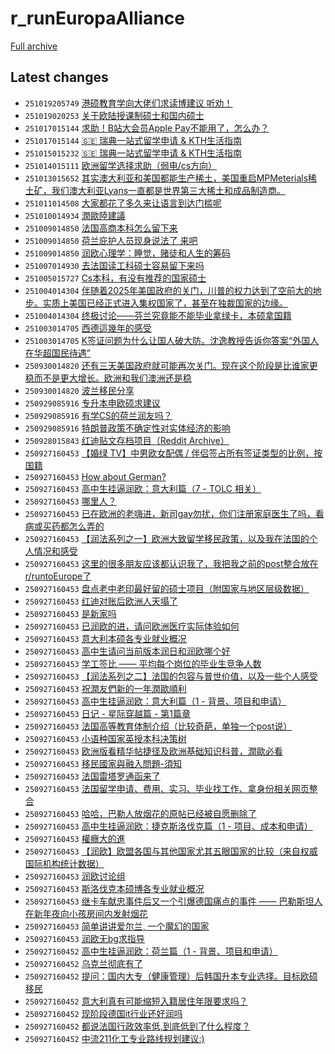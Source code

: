 # r_runEuropaAlliance

[Full archive](archive.md)

## Latest changes

- `251019205749` [港硕教育学向大佬们求读博建议 听劝！](../posts/r_runEuropaAlliance/251019114226_1oanipf.md)
- `251019020253` [关于欧陆授课制硕士和国内硕士](../posts/r_runEuropaAlliance/251018134109_1o9w4sk.md)
- `251017015144` [求助！B站大会员Apple Pay不能用了，怎么办？](../posts/r_runEuropaAlliance/251016204217_1o8hom8.md)
- `251017015144` [🇸🇪 瑞典一站式留学申请 & KTH生活指南](../posts/r_runEuropaAlliance/251015004633_1o6x069.md)
- `251015015232` [🇸🇪 瑞典一站式留学申请 & KTH生活指南](../posts/r_runEuropaAlliance/251015004633_1o6x069.md)
- `251014015111` [欧洲留学选择求助（弱电/cs方向）](../posts/r_runEuropaAlliance/251013070615_1o5cute.md)
- `251013015652` [其实澳大利亚和美国都能生产稀土，美国重启MPMeterials稀土矿，我们澳大利亚Lyans一直都是世界第三大稀土和成品制造商。](../posts/r_runEuropaAlliance/251012230434_1o53l0k.md)
- `251011014508` [大家都花了多久来让语言到达门槛呢](../posts/r_runEuropaAlliance/251010143621_1o32n0r.md)
- `251010014934` [潤歐陸建議](../posts/r_runEuropaAlliance/251009151721_1o28p7d.md)
- `251009014850` [法国高商本科怎么留下来](../posts/r_runEuropaAlliance/251008181902_1o1idmz.md)
- `251009014850` [荷兰庇护人员现身说法了 来吧](../posts/r_runEuropaAlliance/251005084256_1nyj0el.md)
- `251009014850` [润欧心理学：睡觉，赌徒和人生的筹码](../posts/r_runEuropaAlliance/251005213258_1nz0std.md)
- `251007014930` [去法国读工科硕士容易留下来吗](../posts/r_runEuropaAlliance/251006103328_1nzffeb.md)
- `251005015727` [Cs本科，有没有推荐的国家硕士](../posts/r_runEuropaAlliance/251004133253_1nxu4bu.md)
- `251004014304` [伴随着2025年美国政府的关门，川普的权力达到了空前大的地步。实质上美国已经正式进入集权国家了，甚至在独裁国家的边缘。](../posts/r_runEuropaAlliance/251003034737_1nwouj5.md)
- `251004014304` [终极讨论——芬兰究竟能不能毕业拿绿卡，本硕拿国籍](../posts/r_runEuropaAlliance/251003175824_1nx6bgu.md)
- `251003014705` [西德這幾年的感受](../posts/r_runEuropaAlliance/251002220459_1nwhjyd.md)
- `251003014705` [K签证问题为什么让国人破大防。沈逸教授告诉你答案“外国人在华超国民待遇”](../posts/r_runEuropaAlliance/251002171550_1nw9tie.md)
- `250930014820` [还有三天美国政府就可能再次关门。现在这个阶段是比谁家更稳而不是更大增长。欧洲和我们澳洲还是稳](../posts/r_runEuropaAlliance/250929101822_1nte9as.md)
- `250930014820` [波兰移民分享](../posts/r_runEuropaAlliance/250929182436_1ntpsee.md)
- `250929085916` [专升本申欧硕求建议](../posts/r_runEuropaAlliance/250915021537_1nh9s1u.md)
- `250929085916` [有学CS的荷兰润友吗？](../posts/r_runEuropaAlliance/250929081314_1ntcdy7.md)
- `250929085916` [特朗普政策不确定性对实体经济的影响](../posts/r_runEuropaAlliance/250929051929_1nt9pp8.md)
- `250928015843` [红迪贴文存档项目（Reddit Archive）](../posts/r_runEuropaAlliance/250927164319_1nrzwoq.md)
- `250927160453` [【婚绿 TV】中男欧女配偶 / 伴侣签占所有签证类型的比例，按国籍](../posts/r_runEuropaAlliance/241220215419_1hiussp.md)
- `250927160453` [How about German? ](../posts/r_runEuropaAlliance/241212081410_1hcghat.md)
- `250927160453` [高中生挂逼润欧：意大利篇（7 - TOLC 相关）](../posts/r_runEuropaAlliance/250125160145_1i9q28w.md)
- `250927160453` [哪里人？](../posts/r_runEuropaAlliance/250125053756_1i9g71k.md)
- `250927160453` [已在欧洲的老嗨进，新司gay勿扰，你们注册家庭医生了吗，看病或买药都怎么弄的](../posts/r_runEuropaAlliance/250201080615_1if1oyw.md)
- `250927160453` [【润法系列之一】欧洲大致留学移民政策，以及我在法国的个人情况和感受](../posts/r_runEuropaAlliance/241214212447_1hecwmh.md)
- `250927160453` [这里的很多朋友应该都认识我了，我把我之前的post整合放在r/runtoEurope了](../posts/r_runEuropaAlliance/241214145710_1he4l6v.md)
- `250927160453` [盘点老中老印最好留的硕士项目（附国家与地区层级数据）](../posts/r_runEuropaAlliance/241211061800_1hbn8wz.md)
- `250927160453` [红迪对账后欧洲人天塌了](../posts/r_runEuropaAlliance/250118153514_1i4a15x.md)
- `250927160453` [是新家吗](../posts/r_runEuropaAlliance/241212072621_1hcfub9.md)
- `250927160453` [已润欧的进，请问欧洲医疗实际体验如何](../posts/r_runEuropaAlliance/250201140547_1if70aa.md)
- `250927160453` [意大利本硕各专业就业概况](../posts/r_runEuropaAlliance/241211061849_1hbn9ck.md)
- `250927160453` [高中生请问当前版本润日和润欧哪个好](../posts/r_runEuropaAlliance/250131141249_1iefo6q.md)
- `250927160453` [学工签比 —— 平均每个岗位的毕业生竞争人数](../posts/r_runEuropaAlliance/250113200942_1i0na1g.md)
- `250927160453` [【润法系列之二】法国的包容与普世价值，以及一些个人感受](../posts/r_runEuropaAlliance/241214212457_1hecwqs.md)
- `250927160453` [祝潤友們新的一年潤歐順利](../posts/r_runEuropaAlliance/241231234227_1hqqy2s.md)
- `250927160453` [高中生挂逼润欧：意大利篇（1 - 背景、项目和申请）](../posts/r_runEuropaAlliance/241211061843_1hbn9at.md)
- `250927160453` [日记 - 星际穿越篇 - 第1篇章](../posts/r_runEuropaAlliance/241211062119_1hbnaom.md)
- `250927160453` [法国高等教育体制介绍（比较奇葩，单独一个post说）](../posts/r_runEuropaAlliance/241211061745_1hbn8sc.md)
- `250927160453` [小语种国家英授本科决策树](../posts/r_runEuropaAlliance/250209033636_1il5pzk.md)
- `250927160453` [欧洲版看精华帖捷径及欧洲基础知识科普，潤歐必看](../posts/r_runEuropaAlliance/241217184303_1hghkle.md)
- `250927160453` [移民國家與融入問題-須知](../posts/r_runEuropaAlliance/241215064632_1hemz5m.md)
- `250927160453` [法国雷塔罗通函来了](../posts/r_runEuropaAlliance/250128134432_1ic1uwr.md)
- `250927160453` [法国留学申请、费用、实习、毕业找工作、拿身份相关网页整合](../posts/r_runEuropaAlliance/241211061916_1hbn9lk.md)
- `250927160453` [哈哈，巴勒人放烟花的原帖已经被自愿删除了](../posts/r_runEuropaAlliance/250106153610_1hv1qxo.md)
- `250927160453` [高中生挂逼润欧：捷克斯洛伐克篇（1 - 项目、成本和申请）](../posts/r_runEuropaAlliance/250131004203_1ie2e9j.md)
- `250927160453` [權癮大的進](../posts/r_runEuropaAlliance/241214212036_1hecti0.md)
- `250927160453` [【润欧】欧盟各国与其他国家尤其五眼国家的比较（来自权威国际机构统计数据）](../posts/r_runEuropaAlliance/241214212620_1hecxu5.md)
- `250927160453` [润欧讨论组](../posts/r_runEuropaAlliance/250125132042_1i9msus.md)
- `250927160453` [斯洛伐克本硕博各专业就业概况](../posts/r_runEuropaAlliance/250206142222_1ij3n97.md)
- `250927160453` [继卡车献忠事件后又一个引爆德国痛点的事件 —— 巴勒斯坦人在新年夜向小孩房间内发射烟花](../posts/r_runEuropaAlliance/250106033325_1hupqy7.md)
- `250927160453` [简单讲讲爱尔兰, 一个魔幻的国家](../posts/r_runEuropaAlliance/250202192513_1ig5936.md)
- `250927160453` [润欧无bg求指导](../posts/r_runEuropaAlliance/250125080217_1i9i98f.md)
- `250927160452` [高中生挂逼润欧：荷兰篇（1 - 背景、项目和申请）](../posts/r_runEuropaAlliance/250802211030_1mg1e72.md)
- `250927160452` [乌克兰彻底有了](../posts/r_runEuropaAlliance/250304165410_1j3fd4o.md)
- `250927160452` [提问：国内大专（健康管理）后韩国升本专业选择。目标欧硕移民](../posts/r_runEuropaAlliance/250831122205_1n4tait.md)
- `250927160452` [意大利真有可能缩短入籍居住年限要求吗？](../posts/r_runEuropaAlliance/250227080459_1izataf.md)
- `250927160452` [现阶段德国it行业还好润吗](../posts/r_runEuropaAlliance/250705012949_1lryia5.md)
- `250927160452` [都说法国行政效率低,到底低到了什么程度？](../posts/r_runEuropaAlliance/250827033301_1n16k3i.md)
- `250927160452` [中流211化工专业路线规划建议:)](../posts/r_runEuropaAlliance/250727130519_1malss5.md)

